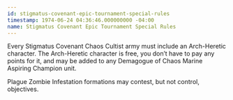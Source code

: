 ```yaml
---
id: stigmatus-covenant-epic-tournament-special-rules
timestamp: 1974-06-24 04:36:46.000000000 -04:00
name: Stigmatus Covenant Epic Tournament Special Rules
---
```

<p>Every Stigmatus Covenant Chaos Cultist army must include an Arch-Heretic character. The Arch-Heretic character is free, you don&rsquo;t have to pay any points for it, and may be added to any Demagogue of Chaos Marine Aspiring Champion unit.</p>

<p>Plague Zombie Infestation formations may contest, but not control, objectives.</p>